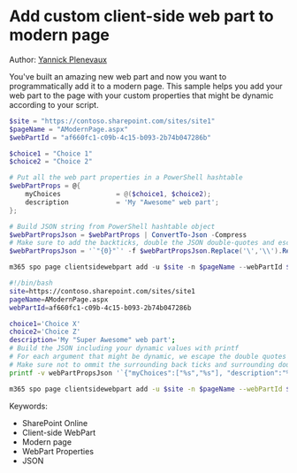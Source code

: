 # Add custom client-side web part to modern page

Author: [Yannick Plenevaux](https://ypcode.wordpress.com)

You've built an amazing new web part and now you want to programmatically add it to a modern page. This sample helps you add your web part to the page with your custom properties that might be dynamic according to your script.

```powershell tab="PowerShell Core"
$site = "https://contoso.sharepoint.com/sites/site1"
$pageName = "AModernPage.aspx"
$webPartId = "af660fc1-c09b-4c15-b093-2b74b047286b"

$choice1 = "Choice 1"
$choice2 = "Choice 2"

# Put all the web part properties in a PowerShell hashtable
$webPartProps = @{
    myChoices              = @($choice1, $choice2);
    description            = 'My "Awesome" web part';
};

# Build JSON string from PowerShell hashtable object
$webPartPropsJson = $webPartProps | ConvertTo-Json -Compress
# Make sure to add the backticks, double the JSON double-quotes and escape double quotes in properties'values
$webPartPropsJson = '`"{0}"`' -f $webPartPropsJson.Replace('\','\\').Replace('"', '""')

m365 spo page clientsidewebpart add -u $site -n $pageName --webPartId $webPartId --webPartProperties $webPartPropsJson
```

```bash tab="Bash"
#!/bin/bash
site=https://contoso.sharepoint.com/sites/site1
pageName=AModernPage.aspx
webPartId=af660fc1-c09b-4c15-b093-2b74b047286b

choice1='Choice X'
choice2='Choice Z'
description='My "Super Awesome" web part';
# Build the JSON including your dynamic values with printf
# For each argument that might be dynamic, we escape the double quotes " with \"
# Make sure not to ommit the surrounding back ticks and surrounding double quotes for each arguments
printf -v webPartPropsJson '`{"myChoices":["%s","%s"], "description":"%s"}`' "${choice1//\"/\\\"}" "${choice2//\"/\\\"}" "${description//\"/\\\"}"

m365 spo page clientsidewebpart add -u $site -n $pageName --webPartId $webPartId --webPartProperties $webPartPropsJson
```

Keywords:

- SharePoint Online
- Client-side WebPart
- Modern page
- WebPart Properties
- JSON
